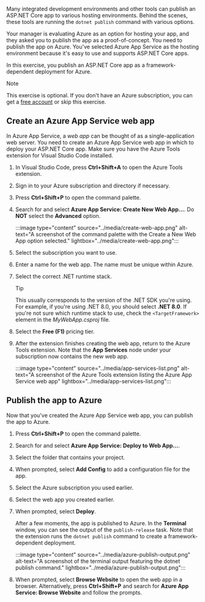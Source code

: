Many integrated development environments and other tools can publish an ASP.NET Core app to various hosting environments. Behind the scenes, these tools are running the `dotnet publish` command with various options.

Your manager is evaluating Azure as an option for hosting your app, and they asked you to publish the app as a proof-of-concept. You need to publish the app on Azure. You've selected Azure App Service as the hosting environment because it's easy to use and supports ASP.NET Core apps.

In this exercise, you publish an ASP.NET Core app as a framework-dependent deployment for Azure.

> [!NOTE]
> This exercise is optional. If you don't have an Azure subscription, you can get a [free account](https://azure.microsoft.com/free/dotnet/) or skip this exercise. 

## Create an Azure App Service web app

In Azure App Service, a *web app* can be thought of as a single-application web server. You need to create an Azure App Service web app in which to deploy your ASP.NET Core app. Make sure you have the Azure Tools extension for Visual Studio Code installed.

1. In Visual Studio Code, press **Ctrl+Shift+A** to open the Azure Tools extension.
1. Sign in to your Azure subscription and directory if necessary.
1. Press **Ctrl+Shift+P** to open the command palette.
1. Search for and select **Azure App Service: Create New Web App...**. Do **NOT** select the **Advanced** option.

    :::image type="content" source="../media/create-web-app.png" alt-text="A screenshot of the command palette with the Create a New Web App option selected."  lightbox="../media/create-web-app.png":::

1. Select the subscription you want to use.
1. Enter a name for the web app. The name must be unique within Azure.
1. Select the correct .NET runtime stack.

    > [!TIP]
    > This usually corresponds to the version of the .NET SDK you're using. For example, if you're using .NET 8.0, you should select **.NET 8.0**. If you're not sure which runtime stack to use, check the `<TargetFramework>` element in the *MyWebApp.csproj* file.

1. Select the **Free (F1)** pricing tier.
1. After the extension finishes creating the web app, return to the Azure Tools extension. Note that the **App Services** node under your subscription now contains the new web app.

    :::image type="content" source="../media/app-services-list.png" alt-text="A screenshot of the Azure Tools extension listing the Azure App Service web app"  lightbox="../media/app-services-list.png":::

## Publish the app to Azure

Now that you've created the Azure App Service web app, you can publish the app to Azure.

1. Press **Ctrl+Shift+P** to open the command palette.
1. Search for and select **Azure App Service: Deploy to Web App...**.
1. Select the folder that contains your project.
1. When prompted, select **Add Config** to add a configuration file for the app.
1. Select the Azure subscription you used earlier.
1. Select the web app you created earlier.
1. When prompted, select **Deploy**.

    After a few moments, the app is published to Azure. In the **Terminal** window, you can see the output of the `publish-release` task. Note that the extension runs the `dotnet publish` command to create a framework-dependent deployment.

    :::image type="content" source="../media/azure-publish-output.png" alt-text="A screenshot of the terminal output featuring the dotnet publish command."  lightbox="../media/azure-publish-output.png":::

1. When prompted, select **Browse Website** to open the web app in a browser. Alternatively, press **Ctrl+Shift+P** and search for **Azure App Service: Browse Website** and follow the prompts.

    